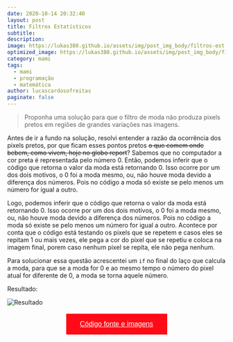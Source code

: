 ```yaml
---
date: 2020-10-14 20:32:40
layout: post
title: Filtros Estatísticos
subtitle: 
description: 
image: https://lukas380.github.io/assets/img/post_img_body/filtros-est.PNG
optimized_image: https://lukas380.github.io/assets/img/post_img_body/filtros-est.PNG
category: mami
tags:
  - mami
  - programação
  - matemática
author: lucascardosofreitas
paginate: false
---
```


> Proponha uma solução para que o filtro de moda não produza pixels pretos em regiões de grandes variações nas imagens.

Antes de ir a fundo na solução, resolvi entender a razão da ocorrência dos pixels pretos, por que ficam esses pontos pretos <del>o que comem onde bebem, como vivem, hoje no globo report</del>? Sabemos que no computador a cor preta é representada pelo número 0.
Então, podemos inferir que o código que retorna o valor da moda está retornando 0. Isso ocorre por um dos dois motivos, o 0 foi a moda mesmo, ou, não houve moda devido a diferença dos números. Pois no código a moda só existe se pelo menos um número for igual a outro.

Logo, podemos inferir que o código que retorna o valor da moda está retornando 0. Isso ocorre por um dos dois motivos, o 0 foi a moda mesmo, ou, não houve moda devido a diferença dos números. Pois no código a moda só existe se pelo menos um número for igual a outro.
Acontece por conta que o código está testando os pixels que se repetem e casos eles se repitam 1 ou mais vezes, ele pega a cor do pixel que se repetiu e coloca na imagem final, porem caso nenhum pixel se repita, ele não pega nenhum.

Para solucionar essa questão acrescentei um `if` no final do laço que calcula a moda, para que se a moda for 0 e ao mesmo tempo o número do pixel atual for diferente de 0, a moda se torna aquele número.

Resultado:

![Resultado](https://lukas380.github.io/assets/img/post_img_body/filtros-est-final.png)

<center>
  <button style="background-color: #ff0a16; border: none; padding: 15px 32px; text-align: center; text-decoration: none; display: inline-block; font-size: 16px; margin: 4px 2px; cursor: pointer;"> 
  <a href="https://drive.google.com/drive/folders/1FiL62h0Kzv53FHaRepN-4vztxRmA0lJG?usp=sharing" style="color: white;">Código fonte e imagens</a>
  </button>
</center>